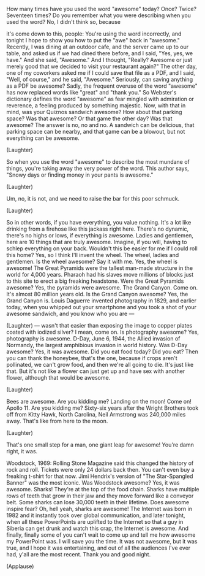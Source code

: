
How many times have you used
the word &quot;awesome&quot; today?
Once? Twice? Seventeen times?
Do you remember what you were describing
when you used the word?
No, I didn&#39;t think so, because

it&#39;s come down to this, people:
You&#39;re using the word incorrectly,
and tonight I hope to show you
how to put the &quot;awe&quot; back in &quot;awesome.&quot;
Recently, I was dining at an outdoor cafe,
and the server came up to our table,
and asked us if we had dined there before,
and I said, &quot;Yes, yes, we have.&quot;
And she said, &quot;Awesome.&quot;
And I thought, &quot;Really?
Awesome or just merely good
that we decided to visit your restaurant again?&quot;
The other day, one of my coworkers asked me
if I could save that file as a PDF,
and I said, &quot;Well, of course,&quot; and he said, &quot;Awesome.&quot;
Seriously, can saving anything as a PDF
be awesome?
Sadly, the frequent overuse of the word &quot;awesome&quot;
has now replaced words like &quot;great&quot; and &quot;thank you.&quot;
So Webster&#39;s dictionary defines the word &quot;awesome&quot;
as fear mingled with admiration or reverence,
a feeling produced by something majestic.
Now, with that in mind,
was your Quiznos sandwich awesome?
How about that parking space? Was that awesome?
Or that game the other day? Was that awesome?
The answer is no, no and no.
A sandwich can be delicious,
that parking space can be nearby,
and that game can be a blowout,
but not everything can be awesome.

(Laughter)

So when you use the word &quot;awesome&quot;
to describe the most mundane of things,
you&#39;re taking away the very power of the word.
This author says, &quot;Snowy days
or finding money in your pants is awesome.&quot;

(Laughter)

Um, no, it is not,
and we need to raise the bar for this poor schmuck.

(Laughter)

So in other words, if you have
everything, you value nothing.
It&#39;s a lot like drinking from a firehose
like this jackass right here.
There&#39;s no dynamic, there&#39;s no highs or lows,
if everything is awesome.
Ladies and gentlemen, here are 10 things
that are truly awesome.
Imagine, if you will, having to schlep
everything on your back.
Wouldn&#39;t this be easier for me
if I could roll this home?
Yes, so I think I&#39;ll invent the wheel.
The wheel, ladies and gentlemen.
Is the wheel awesome? Say it with me.
Yes, the wheel is awesome!
The Great Pyramids were the tallest
man-made structure in the world
for 4,000 years.
Pharaoh had his slaves move millions of blocks
just to this site to erect a big freaking headstone.
Were the Great Pyramids awesome?
Yes, the pyramids were awesome.
The Grand Canyon. Come on.
It&#39;s almost 80 million years old.
Is the Grand Canyon awesome?
Yes, the Grand Canyon is.
Louis Daguerre invented photography in 1829,
and earlier today,
when you whipped out your smartphone
and you took a shot of your awesome sandwich,
and you know who you are —

(Laughter)
 —
wasn&#39;t that easier than exposing the image
to copper plates coated with iodized silver?
I mean, come on. Is photography awesome?
Yes, photography is awesome.
D-Day, June 6, 1944,
the Allied invasion of Normandy,
the largest amphibious invasion in world history.
Was D-Day awesome? Yes, it was awesome.
Did you eat food today? Did you eat?
Then you can thank the honeybee, that&#39;s the one,
because if crops aren&#39;t pollinated, we can&#39;t grow food,
and then we&#39;re all going to die.
It&#39;s just like that.
But it&#39;s not like a flower can just get up
and have sex with another flower,
although that would be awesome.

(Laughter)

Bees are awesome. Are you kidding me?
Landing on the moon! Come on!
Apollo 11. Are you kidding me?
Sixty-six years after the Wright Brothers
took off from Kitty Hawk, North Carolina,
Neil Armstrong was 240,000 miles away.
That&#39;s like from here to the moon.

(Laughter)

That&#39;s one small step for a man,
one giant leap for awesome!
You&#39;re damn right, it was.

Woodstock, 1969: Rolling Stone Magazine said
this changed the history of rock and roll.
Tickets were only 24 dollars back then.
You can&#39;t even buy a freaking t-shirt for that now.
Jimi Hendrix&#39;s version of &quot;The Star-Spangled Banner&quot;
was the most iconic.
Was Woodstock awesome? Yes, it was awesome.
Sharks! They&#39;re at the top of the food chain.
Sharks have multiple rows of teeth
that grow in their jaw
and they move forward like a conveyor belt.
Some sharks can lose 30,000 teeth in their lifetime.
Does awesome inspire fear?
Oh, hell yeah, sharks are awesome!
The Internet was born in 1982
and it instantly took over global communication,
and later tonight, when all these PowerPoints
are uplifted to the Internet
so that a guy in Siberia can get drunk
and watch this crap,
the Internet is awesome.
And finally, finally some of you can&#39;t wait
to come up and tell me how
awesome my PowerPoint was.
I will save you the time.
It was not awesome, but it was true,
and I hope it was entertaining,
and out of all the audiences I&#39;ve ever had,
y&#39;all are the most recent. Thank you and good night.

(Applause)

